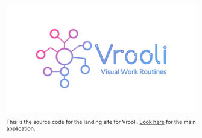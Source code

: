 ![Vrooli Logo with motto](assets/private/readme-display.png)

This is the source code for the landing site for Vrooli. [Look here](https://github.com/MattHalloran/Vrooli) for the main application.